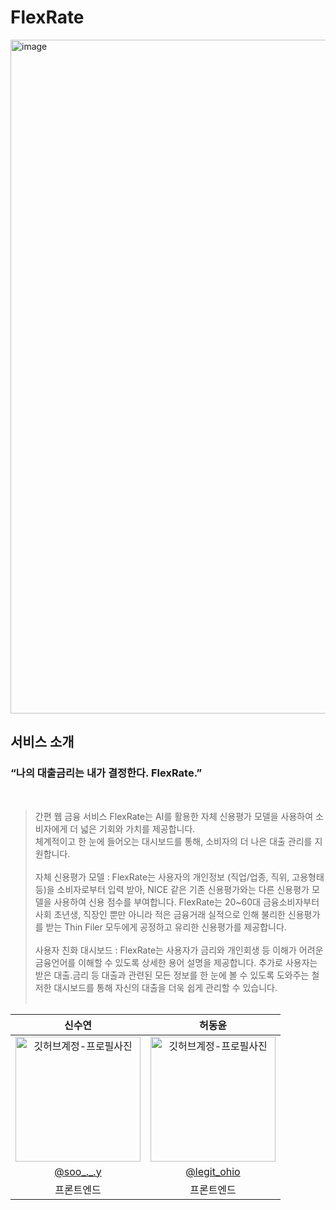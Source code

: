 # FlexRate

<img width="1078" alt="image" src="https://github.com/FlexRate/.github/assets/81611401/cb5fd3ce-10e9-4472-8b59-c165a272d164">


## 서비스 소개

  ### “나의 대출금리는 내가 결정한다. FlexRate.”
  <br/>
  
  > 간편 웹 금융 서비스 FlexRate는 AI를 활용한 자체 신용평가 모델을 사용하여 소비자에게 더 넓은 기회와 가치를 제공합니다.<br/>
  체계적이고 한 눈에 들어오는 대시보드를 통해, 소비자의 더 나은 대출 관리를 지원합니다.
  <br/><br/>
  자체 신용평가 모델 : FlexRate는 사용자의 개인정보 (직업/업종, 직위, 고용형태 등)을 소비자로부터 입력 받아, NICE 같은 기존 신용평가와는 다른 신용평가 모델을 사용하여 신용 점수를 부여합니다. FlexRate는 20~60대 금융소비자부터 사회 초년생, 직장인 뿐만 아니라 적은 금융거래 실적으로 인해 불리한 신용평가를 받는 Thin Filer 모두에게 공정하고 유리한 신용평가를 제공합니다. 
<br/><br/>
  사용자 친화 대시보드 : FlexRate는 사용자가 금리와 개인회생 등 이해가 어려운 금융언어를 이해할 수 있도록 상세한 용어 설명을 제공합니다. 추가로 사용자는 받은 대출.금리 등 대출과 관련된 모든 정보를 한 눈에 볼 수 있도록 도와주는 철저한 대시보드를 통해 자신의 대출을 더욱 쉽게 관리할 수 있습니다.
<br/><br/>



|      신수연       |          허동윤         |                                                                                                    
| :------------------------------------------------------------------------------: | :---------------------------------------------------------------------------------------------------------------------------------------------------: |
|   <img src="https://avatars.githubusercontent.com/SooY2" width="200" alt="깃허브계정-프로필사진"> |            <img src="https://avatars.githubusercontent.com/Goodyun92" width="200" alt="깃허브계정-프로필사진">   |
|   [@soo_._.y](https://www.instagram.com/soo_._.y/)   |    [@legit_ohio](https://www.instagram.com/legit_ohio/)  |
| 프론트엔드 | 프론트엔드 |
